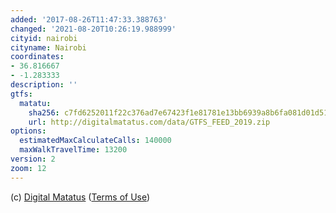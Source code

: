 ```yaml
---
added: '2017-08-26T11:47:33.388763'
changed: '2021-08-20T10:26:19.988999'
cityid: nairobi
cityname: Nairobi
coordinates:
- 36.816667
- -1.283333
description: ''
gtfs:
  matatu:
    sha256: c7fd6252011f22c376ad7e67423f1e81781e13bb6939a8b6fa081d01d51e5f28
    url: http://digitalmatatus.com/data/GTFS_FEED_2019.zip
options:
  estimatedMaxCalculateCalls: 140000
  maxWalkTravelTime: 13200
version: 2
zoom: 12
---
```


(c) [Digital Matatus](http://www.digitalmatatus.com/)
([Terms of Use](http://license.example.org))
